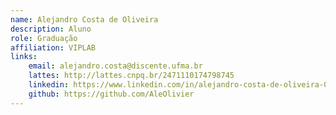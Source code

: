 ```yaml
---
name: Alejandro Costa de Oliveira
description: Aluno
role: Graduação
affiliation: VIPLAB
links:
	email: alejandro.costa@discente.ufma.br
	lattes: http://lattes.cnpq.br/2471110174798745
	linkedin: https://www.linkedin.com/in/alejandro-costa-de-oliveira-02a53b261
	github: https://github.com/AleOlivier
---
```


